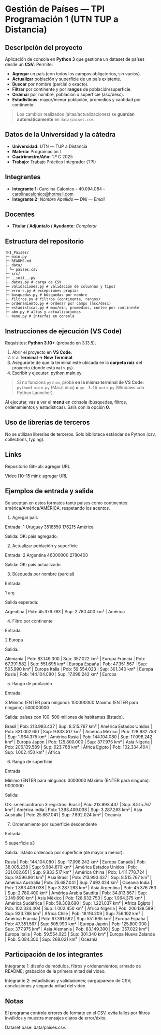 # Gestión de Países — TPI Programación 1 (UTN TUP a Distancia)

## Descripción del proyecto
Aplicación de consola en **Python 3** que gestiona un dataset de países desde un **CSV**. Permite:
- **Agregar** un país (con todos los campos obligatorios, sin vacíos).
- **Actualizar** población y superficie de un país existente.
- **Buscar** por nombre (parcial o exacto).
- **Filtrar** por continente y por **rangos** de población/superficie.
- **Ordenar** por nombre, población o superficie (asc/desc).
- **Estadísticas**: mayor/menor población, promedios y cantidad por continente.

> Los cambios realizados (altas/actualizaciones) se **guardan automáticamente** en `data/paises.csv`.

## Datos de la Universidad y la cátedra
- **Universidad:** UTN — TUP a Distancia  
- **Materia:** Programación I  
- **Cuatrimestre/Año:** 1.º C 2025  
- **Trabajo:** Trabajo Práctico Integrador (TPI)

## Integrantes
- **Integrante 1:** Carolina Calonico - 40.094.084 - carolinacalonico@hotmail.com 
- **Integrante 2:** _Nombre Apellido — DNI — Email_

## Docentes
- **Titular / Adjunta/o / Ayudante:** _Completar_

## Estructura del repositorio
```
TPI_Paises/
├─ main.py
├─ README.md
├─ data/
│ └─ paises.csv
└─ src/
├─ __init__.py
├─ datos.py # carga de CSV
├─ validaciones.py # validación de columnas y tipos
├─ errors.py # excepciones propias
├─ busquedas.py # búsquedas por nombre
├─ filtros.py # filtros (continente, rangos)
├─ ordenamiento.py # ordenar por campo (asc/desc)
├─ estadisticas.py # max/min, promedios, conteo por continente
├─ abm.py # altas y actualizaciones
└─ menu.py # interfaz en consola
```

## Instrucciones de ejecución (VS Code)

Requisitos: **Python 3.10+** (probado en 3.13.5).

1. Abrir el proyecto en **VS Code**.
2. Ir a **Terminal → New Terminal**.
3. Asegurarte de que la terminal esté ubicada en la **carpeta raíz** del proyecto (donde está `main.py`).
4. Escribir y ejecutar: 
python main.py
> Si no funciona `python`, probá **en la misma terminal de VS Code**:  
> `python3 main.py`  (Mac/Linux)  **o**  `py -3.10 main.py`  (Windows con Python Launcher).

Al ejecutar, vas a ver el **menú** en consola (búsquedas, filtros, ordenamientos y estadísticas). Salís con la opción **0**.

## Uso de librerías de terceros

No se utilizan librerías de terceros. Solo biblioteca estándar de Python (csv, collections, typing).

## Links

Repositorio GitHub: agregar URL

Video (10–15 min): agregar URL

## Ejemplos de entrada y salida

Se aceptan en estos formatos tanto países como continentes: américa/América/AMÉRICA, respetando los acentos.

1) Agregar país

Entrada:
1
Uruguay
3518550
176215
América

Salida:
OK: país agregado.

2) Actualizar población y superficie

Entrada:
2
Argentina
46000000
2780400

Salida:
OK: país actualizado.

3) Búsqueda por nombre (parcial)

Entrada:

1
arg

Salida esperada:

Argentina        | Pob:  45.376.763 | Sup:   2.780.400 km² | América

4) Filtro por continente

Entrada:

2
Europa


Salida:

Alemania        | Pob: 83.149.300 | Sup:    357.022 km² | Europa
Francia         | Pob: 67.391.582 | Sup:    551.695 km² | Europa
España          | Pob: 47.351.567 | Sup:    505.990 km² | Europa
Italia          | Pob: 59.554.023 | Sup:    301.340 km² | Europa
Rusia           | Pob: 144.104.080 | Sup: 17.098.242 km² | Europa

5) Rango de población

Entrada:

3
Mínimo (ENTER para ninguno): 100000000
Máximo (ENTER para ninguno): 500000000


Salida: países con 100–500 millones de habitantes (listado).

Brasil          | Pob: 213.993.437 | Sup:  8.515.767 km² | América
Estados Unidos  | Pob: 331.002.651 | Sup:  9.833.517 km² | América
México          | Pob: 128.932.753 | Sup:  1.964.375 km² | América
Rusia           | Pob: 144.104.080 | Sup: 17.098.242 km² | Europa
Japón           | Pob: 125.800.000 | Sup:    377.975 km² | Asia
Nigeria         | Pob: 206.139.589 | Sup:    923.768 km² | África
Egipto          | Pob: 102.334.404 | Sup:  1.002.450 km² | África

6) Rango de superficie

Entrada:

Mínimo (ENTER para ninguno): 3000000
Máximo (ENTER para ninguno): 9000000

Salida:

OK: se encontraron 3 registros.
Brasil          | Pob: 213.993.437 | Sup:  8.515.767 km² | América
India           | Pob: 1.393.409.038 | Sup:  3.287.263 km² | Asia
Australia       | Pob: 25.687.041 | Sup:  7.692.024 km² | Oceanía

7) Ordenamiento por superficie descendente

Entrada:

5
superficie
s3

Salida: listado ordenado por superficie (de mayor a menor).

Rusia           | Pob: 144.104.080 | Sup: 17.098.242 km² | Europa
Canadá          | Pob: 38.005.238 | Sup:  9.984.670 km² | América
Estados Unidos  | Pob: 331.002.651 | Sup:  9.833.517 km² | América
China           | Pob: 1.411.778.724 | Sup:  9.596.961 km² | Asia
Brasil          | Pob: 213.993.437 | Sup:  8.515.767 km² | América
Australia       | Pob: 25.687.041 | Sup:  7.692.024 km² | Oceanía
India           | Pob: 1.393.409.038 | Sup:  3.287.263 km² | Asia
Argentina       | Pob: 45.376.763 | Sup:  2.780.400 km² | América
Arabia Saudita  | Pob: 34.813.867 | Sup:  2.149.690 km² | Asia
México          | Pob: 128.932.753 | Sup:  1.964.375 km² | América
Sudáfrica       | Pob: 59.308.690 | Sup:  1.221.037 km² | África
Egipto          | Pob: 102.334.404 | Sup:  1.002.450 km² | África
Nigeria         | Pob: 206.139.589 | Sup:    923.768 km² | África
Chile           | Pob: 19.116.209 | Sup:    756.102 km² | América
Francia         | Pob: 67.391.582 | Sup:    551.695 km² | Europa
España          | Pob: 47.351.567 | Sup:    505.990 km² | Europa
Japón           | Pob: 125.800.000 | Sup:    377.975 km² | Asia
Alemania        | Pob: 83.149.300 | Sup:    357.022 km² | Europa
Italia          | Pob: 59.554.023 | Sup:    301.340 km² | Europa
Nueva Zelanda   | Pob:  5.084.300 | Sup:    268.021 km² | Oceanía

## Participación de los integrantes

Integrante 1: diseño de módulos, filtros y ordenamientos; armado de README; grabación de la primera mitad del video.

Integrante 2: estadísticas y validaciones; carga/parseo de CSV; conclusiones y segunda mitad del video.

## Notas

El programa controla errores de formato en el CSV, evita fallos por filtros inválidos y muestra mensajes claros de error/éxito.

Dataset base: data/paises.csv.
